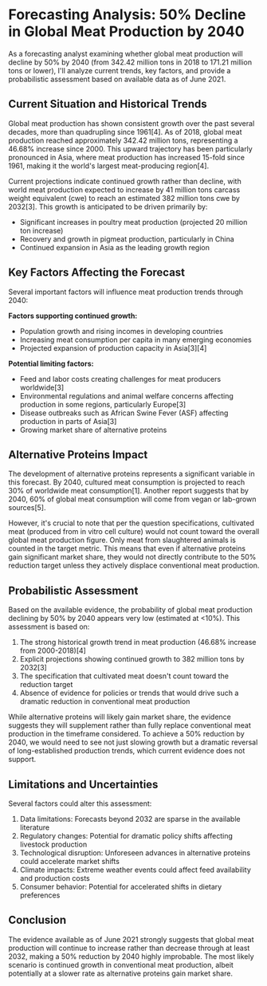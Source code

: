 # Forecasting Analysis: 50% Decline in Global Meat Production by 2040

As a forecasting analyst examining whether global meat production will decline by 50% by 2040 (from 342.42 million tons in 2018 to 171.21 million tons or lower), I'll analyze current trends, key factors, and provide a probabilistic assessment based on available data as of June 2021.

## Current Situation and Historical Trends

Global meat production has shown consistent growth over the past several decades, more than quadrupling since 1961[4]. As of 2018, global meat production reached approximately 342.42 million tons, representing a 46.68% increase since 2000. This upward trajectory has been particularly pronounced in Asia, where meat production has increased 15-fold since 1961, making it the world's largest meat-producing region[4].

Current projections indicate continued growth rather than decline, with world meat production expected to increase by 41 million tons carcass weight equivalent (cwe) to reach an estimated 382 million tons cwe by 2032[3]. This growth is anticipated to be driven primarily by:

- Significant increases in poultry meat production (projected 20 million ton increase)
- Recovery and growth in pigmeat production, particularly in China
- Continued expansion in Asia as the leading growth region

## Key Factors Affecting the Forecast

Several important factors will influence meat production trends through 2040:

**Factors supporting continued growth:**
- Population growth and rising incomes in developing countries
- Increasing meat consumption per capita in many emerging economies
- Projected expansion of production capacity in Asia[3][4]

**Potential limiting factors:**
- Feed and labor costs creating challenges for meat producers worldwide[3]
- Environmental regulations and animal welfare concerns affecting production in some regions, particularly Europe[3]
- Disease outbreaks such as African Swine Fever (ASF) affecting production in parts of Asia[3]
- Growing market share of alternative proteins

## Alternative Proteins Impact

The development of alternative proteins represents a significant variable in this forecast. By 2040, cultured meat consumption is projected to reach 30% of worldwide meat consumption[1]. Another report suggests that by 2040, 60% of global meat consumption will come from vegan or lab-grown sources[5].

However, it's crucial to note that per the question specifications, cultivated meat (produced from in vitro cell culture) would not count toward the overall global meat production figure. Only meat from slaughtered animals is counted in the target metric. This means that even if alternative proteins gain significant market share, they would not directly contribute to the 50% reduction target unless they actively displace conventional meat production.

## Probabilistic Assessment

Based on the available evidence, the probability of global meat production declining by 50% by 2040 appears very low (estimated at <10%). This assessment is based on:

1. The strong historical growth trend in meat production (46.68% increase from 2000-2018)[4]
2. Explicit projections showing continued growth to 382 million tons by 2032[3]
3. The specification that cultivated meat doesn't count toward the reduction target
4. Absence of evidence for policies or trends that would drive such a dramatic reduction in conventional meat production

While alternative proteins will likely gain market share, the evidence suggests they will supplement rather than fully replace conventional meat production in the timeframe considered. To achieve a 50% reduction by 2040, we would need to see not just slowing growth but a dramatic reversal of long-established production trends, which current evidence does not support.

## Limitations and Uncertainties

Several factors could alter this assessment:

1. Data limitations: Forecasts beyond 2032 are sparse in the available literature
2. Regulatory changes: Potential for dramatic policy shifts affecting livestock production
3. Technological disruption: Unforeseen advances in alternative proteins could accelerate market shifts
4. Climate impacts: Extreme weather events could affect feed availability and production costs
5. Consumer behavior: Potential for accelerated shifts in dietary preferences

## Conclusion

The evidence available as of June 2021 strongly suggests that global meat production will continue to increase rather than decrease through at least 2032, making a 50% reduction by 2040 highly improbable. The most likely scenario is continued growth in conventional meat production, albeit potentially at a slower rate as alternative proteins gain market share.